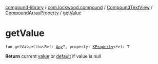 [compound-library](../../../index.md) / [com.lockwood.compound](../../index.md) / [CompoundTextView](../index.md) / [CompoundArrayProperty](index.md) / [getValue](./get-value.md)

# getValue

`fun getValue(thisRef: `[`Any`](https://kotlinlang.org/api/latest/jvm/stdlib/kotlin/-any/index.html)`?, property: `[`KProperty`](https://kotlinlang.org/api/latest/jvm/stdlib/kotlin.reflect/-k-property/index.html)`<*>): T`

**Return**
current [value](#) or [default](#) if value is null

